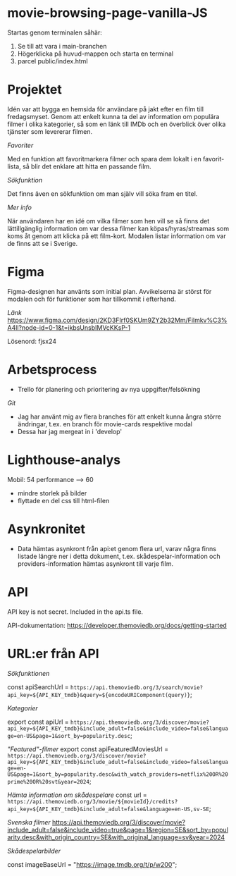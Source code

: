 # movie-browsing-page-vanilla-JS

Startas genom terminalen såhär:

1. Se till att vara i main-branchen
2. Högerklicka på huvud-mappen och starta en terminal
3. parcel public/index.html

# Projektet

Idén var att bygga en hemsida för användare på jakt efter en film till fredagsmyset. Genom att enkelt kunna ta del av information om populära filmer i olika kategorier, så som en länk till IMDb och en överblick över olika tjänster som levererar filmen. 

_Favoriter_ 

Med en funktion att favoritmarkera filmer och spara dem lokalt i en favorit-lista, så blir det enklare att hitta en passande film.

_Sökfunktion_ 

Det finns även en sökfunktion om man själv vill söka fram en titel. 

_Mer info_ 

När användaren har en idé om vilka filmer som hen vill se så finns det lättillgänglig information om var dessa filmer kan köpas/hyras/streamas som koms åt genom att klicka på ett film-kort. Modalen listar information om var de finns att se i Sverige.

# Figma
Figma-designen har använts som initial plan. Avvikelserna är störst för modalen och för funktioner som har tillkommit i efterhand.

_Länk_
https://www.figma.com/design/2KD3FIrf0SKUm9ZY2b32Mm/Filmkv%C3%A4ll?node-id=0-1&t=ikbsUnsbIMVcKKsP-1

Lösenord: fjsx24 


# Arbetsprocess

* Trello för planering och prioritering av nya uppgifter/felsökning

_Git_ 
* Jag har använt mig av flera branches för att enkelt kunna ångra större ändringar, t.ex. en branch för movie-cards respektive modal
* Dessa har jag mergeat in i 'develop'


# Lighthouse-analys
Mobil:
54 performance --> 60
- mindre storlek på bilder
- flyttade en del css till html-filen

# Asynkronitet
- Data hämtas asynkront från api:et genom flera url, varav några finns listade längre ner i detta dokument, t.ex. skådespelar-information och providers-information hämtas asynkront till varje film. 


# API
API key is not secret. Included in the api.ts file.

API-dokumentation:
https://developer.themoviedb.org/docs/getting-started

# URL:er från API

_Sökfunktionen_

 const apiSearchUrl = `https://api.themoviedb.org/3/search/movie?api_key=${API_KEY_tmdb}&query=${encodeURIComponent(query)}`;

_Kategorier_

export const apiUrl = `https://api.themoviedb.org/3/discover/movie?api_key=${API_KEY_tmdb}&include_adult=false&include_video=false&language=en-US&page=1&sort_by=popularity.desc`;

_"Featured"-filmer_
export const apiFeaturedMoviesUrl = `https://api.themoviedb.org/3/discover/movie?api_key=${API_KEY_tmdb}&include_adult=false&include_video=false&language=en-US&page=1&sort_by=popularity.desc&with_watch_providers=netflix%20OR%20prime%20OR%20svt&year=2024`;


_Hämta information om skådespelare_
const url = `https://api.themoviedb.org/3/movie/${movieId}/credits?api_key=${API_KEY_tmdb}&include_adult=false&language=en-US,sv-SE`;

_Svenska filmer_
https://api.themoviedb.org/3/discover/movie?include_adult=false&include_video=true&page=1&region=SE&sort_by=popularity.desc&with_origin_country=SE&with_original_language=sv&year=2024


_Skådespelarbilder_

const imageBaseUrl = "https://image.tmdb.org/t/p/w200";



